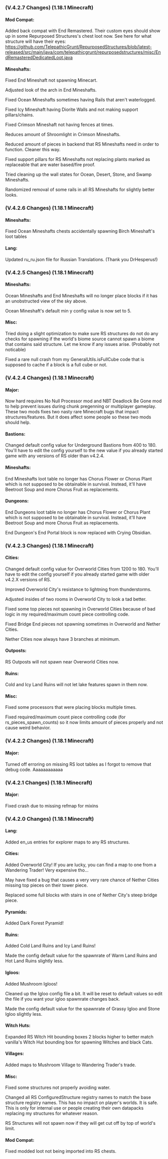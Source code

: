 ### **(V.4.2.7 Changes) (1.18.1 Minecraft)**

#### Mod Compat:
Added back compat with End Remastered. Their custom eyes should show up in some Repurposed Structures's chest loot now.
 See here for what structure will have their eyes: https://github.com/TelepathicGrunt/RepurposedStructures/blob/latest-released/src/main/java/com/telepathicgrunt/repurposedstructures/misc/EndRemasteredDedicatedLoot.java

#### Mineshafts:
Fixed End Mineshaft not spawning Minecart.

Adjusted look of the arch in End Mineshafts.

Fixed Ocean Mineshafts sometimes having Rails that aren't waterlogged.

Fixed Icy Mineshaft having Diorite Walls and not making support pillars/chains.

Fixed Crimson Mineshaft not having fences at times.

Reduces amount of Shroomlight in Crimson Mineshafts.

Reduced amount of pieces in backend that RS Mineshafts need in order to function. Cleaner this way.

Fixed support pillars for RS Mineshafts not replacing plants marked as replaceable that are water based/fire proof.

Tried cleaning up the wall states for Ocean, Desert, Stone, and Swamp Mineshafts.

Randomized removal of some rails in all RS Mineshafts for slightly better looks.


### **(V.4.2.6 Changes) (1.18.1 Minecraft)**

#### Mineshafts:
Fixed Ocean Mineshafts chests accidentally spawning Birch Mineshaft's loot tables

#### Lang:
Updated ru_ru.json file for Russian Translations. (Thank you DrHesperus!)


### **(V.4.2.5 Changes) (1.18.1 Minecraft)**

#### Mineshafts:
Ocean Mineshafts and End Mineshafts will no longer place blocks if it has an unobstructed view of the sky above.

Ocean Mineshaft's default min y config value is now set to 5.

#### Misc:
Tried doing a slight optimization to make sure RS structures do not do any checks for spawning if the world's biome source
 cannot spawn a biome that contains said structure. Let me know if any issues arise. (Probably not noticable)

Fixed a rare null crash from my GeneralUtils.isFullCube code that is supposed to cache if a block is a full cube or not.


### **(V.4.2.4 Changes) (1.18.1 Minecraft)**

#### Major:
Now hard requires No Null Processor mod and NBT Deadlock Be Gone mod to help prevent issues during chunk pregenning or multiplayer gameplay.
  These two mods fixes two nasty rare Minecraft bugs that impact structures/features. But it does affect some people so these two mods should help.

#### Bastions:
Changed default config value for Underground Bastions from 400 to 180.
 You'll have to edit the config yourself to the new value if you already started game with any versions of RS older than v4.2.4.

#### Mineshafts:
End Mineshafts loot table no longer has Chorus Flower or Chorus Plant which is not supposed to be obtainable in survival.
  Instead, it'll have Beetroot Soup and more Chorus Fruit as replacements.

#### Dungeons:
End Dungeons loot table no longer has Chorus Flower or Chorus Plant which is not supposed to be obtainable in survival.
  Instead, it'll have Beetroot Soup and more Chorus Fruit as replacements.

End Dungeon's End Portal block is now replaced with Crying Obsidian.


### **(V.4.2.3 Changes) (1.18.1 Minecraft)**

#### Cities:
Changed default config value for Overworld Cities from 1200 to 180. 
  You'll have to edit the config yourself if you already started game with older v4.2.X versions of RS.

Improved Overworld City's resistance to lightning from thunderstorms.

Adjusted insides of two rooms in Overworld City to look a tad better.

Fixed some top pieces not spawning in Overworld Cities because of bad logic in my required/maximum count piece controlling code.

Fixed Bridge End pieces not spawning sometimes in Overworld and Nether Cities.

Nether Cities now always have 3 branches at minimum.

#### Outposts:
RS Outposts will not spawn near Overworld Cities now.

#### Ruins:
Cold and Icy Land Ruins will not let lake features spawn in them now.

#### Misc:
Fixed some processors that were placing blocks multiple times.

Fixed required/maximum count piece controlling code (for rs_pieces_spawn_counts) so it now limits amount of pieces properly and not cause weird behavior.


### **(V.4.2.2 Changes) (1.18.1 Minecraft)**

#### Major:
Turned off erroring on missing RS loot tables as I forgot to remove that debug code. Aaaaaaaaaaaa


### **(V.4.2.1 Changes) (1.18.1 Minecraft)**

#### Major:
Fixed crash due to missing refmap for mixins


### **(V.4.2.0 Changes) (1.18.1 Minecraft)**

#### Lang:
Added en_us entries for explorer maps to any RS structures.

#### Cities:
Added Overworld City! If you are lucky, you can find a map to one from a Wandering Trader! Very expensive tho...

May have fixed a bug that causes a very very rare chance of Nether Cities missing top pieces on their tower piece.

Replaced some full blocks with stairs in one of Nether City's steep bridge piece.

#### Pyramids:
Added Dark Forest Pyramid!

#### Ruins:
Added Cold Land Ruins and Icy Land Ruins!

Made the config default value for the spawnrate of Warm Land Ruins and Hot Land Ruins slightly less.

#### Igloos:
Added Mushroom Igloos!

Cleaned up the Igloo config file a bit. It will be reset to default values so edit the file if you want your igloo spawnrate changes back.

Made the config default value for the spawnrate of Grassy Igloo and Stone Igloo slightly less.

#### Witch Huts:
Expanded RS Witch Hit bounding boxes 2 blocks higher to better match vanilla's Witch Hut bounding box for spawning Witches and black Cats.

#### Villages:
Added maps to Mushroom Village to Wandering Trader's trade.

#### Misc:
Fixed some structures not properly avoiding water.

Changed all RS ConfiguredStructure registry names to match the base structure registry names.
  This has no impact on player's worlds. It is safe. This is only for internal use or people creating their own datapacks replacing my structures for whatever reason.

RS Structures will not spawn now if they will get cut off by top of world's limit. 

#### Mod Compat:
Fixed modded loot not being imported into RS chests.
